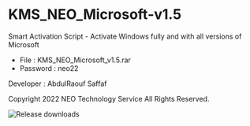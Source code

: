 # KMS_NEO_Microsoft-v1.5
Smart Activation Script - Activate Windows fully and with all versions of Microsoft

- File : KMS_NEO_Microsoft_v1.5.rar
- Password : neo22

Developer : AbdulRaouf Saffaf

Copyright 2022 NEO Technology Service All Rights Reserved.


<img src="https://camo.githubusercontent.com/49e039e4ab9fffbfbb4792c6d519bec51b60a4e4699b1caec7fc7cb68bb2c89b/68747470733a2f2f696d672e736869656c64732e696f2f6769746875622f646f776e6c6f6164732f6162626f6469313430362f4b4d535f564c5f414c4c5f41494f2f746f74616c2e737667" alt="Release downloads" data-canonical- style="max-width: 100%;">
